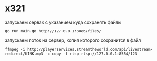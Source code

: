 # x321

запускаем сервак с указанием куда сохранять файлы

`go run main.go http://127.0.0.1:8086/files/`

запускаем поток на сервер, копия которого сохранится в файл

`ffmpeg -i http://playerservices.streamtheworld.com/api/livestream-redirect/KINK.mp3 -c copy -f rtsp rtsp://127.0.0.1:8554/123`
